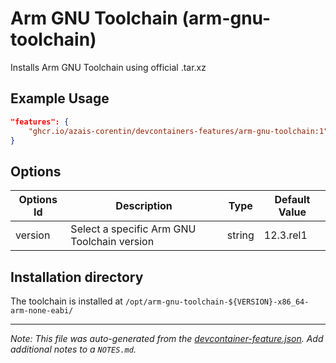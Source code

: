 
# Arm GNU Toolchain (arm-gnu-toolchain)

Installs Arm GNU Toolchain using official .tar.xz

## Example Usage

```json
"features": {
    "ghcr.io/azais-corentin/devcontainers-features/arm-gnu-toolchain:1": {}
}
```

## Options

| Options Id | Description | Type | Default Value |
|-----|-----|-----|-----|
| version | Select a specific Arm GNU Toolchain version | string | 12.3.rel1 |



## Installation directory

The toolchain is installed at `/opt/arm-gnu-toolchain-${VERSION}-x86_64-arm-none-eabi/`

---

_Note: This file was auto-generated from the [devcontainer-feature.json](https://github.com/azais-corentin/devcontainers-features/blob/main/src/arm-gnu-toolchain/devcontainer-feature.json).  Add additional notes to a `NOTES.md`._
